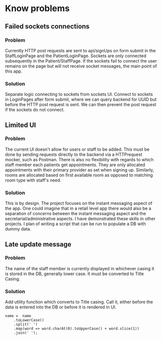 # Know problems

## Failed sockets connections

### Problem

Currently HTTP post requests are sent to api/signUps on form submit in the StaffLoginPage and the PatientLoginPage. Sockets are only connected subsequently in the Patient/StaffPage. If the sockets fail to connect the user remains on the page but will not receive socket messages, the main point of this app.

### Solution

Separate logic connecting to sockets from sockets UI. Connect to sockets in LoginPages after form submit, where we can query backend for UUID but before the HTTP post request is sent. We can then prevent the post request if the sockets do not connect.

## Limited UI

### Problem

The current UI doesn't allow for users or staff to be added. This must be done by sending requests directly to the backend via a HTTPrequest mocker, such as Postman. There is also no flexibility with regards to which staff member each patients get appointments. They are only allocated appointments with their primary provider as set when signing up. Similarly, rooms are allocated based on first available room as opposed to matching room type with staff's need.

### Solution

This is by design. The project focuses on the instant messaging aspect of the app. One could imagine that in a retail level app there would also be a separation of concerns between the instant messaging aspect and the secretarial/administrative aspects. I have demonstrated these skills in other projects. I plan of writing a script that can be run to populate a DB with dummy data.

## Late update message

### Problem

The name of the staff member is currently displayed in whichever casing it is stored in the DB, generally lower case. It must be converted to Title Casing.

### Solution

Add utility function which converts to Title casing. Call it, either before the data is entered into the DB or before it is rendered in UI.

```JS
name =  name
    .toLowerCase()
    .split(' ')
    .map(word => word.charAt(0).toUpperCase() + word.slice(1))
    .join(' ');
```
